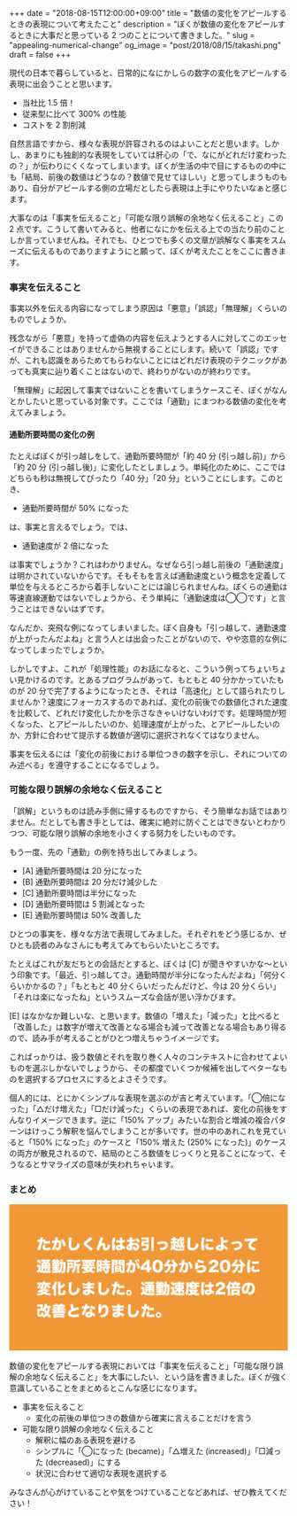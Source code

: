 +++
date = "2018-08-15T12:00:00+09:00"
title = "数値の変化をアピールするときの表現について考えたこと"
description = "ぼくが数値の変化をアピールするときに大事だと思っている 2 つのことについて書きました。"
slug = "appealing-numerical-change"
og_image = "post/2018/08/15/takashi.png"
draft = false
+++

現代の日本で暮らしていると、日常的になにかしらの数字の変化をアピールする表現に出会うことと思います。

- 当社比 1.5 倍！
- 従来型に比べて 300% の性能
- コストを 2 割削減

自然言語ですから、様々な表現が許容されるのはよいことだと思います。しかし、あまりにも独創的な表現をしていては肝心の「で、なにがどれだけ変わったの？」が伝わりにくくなってしまいます。ぼくが生活の中で目にするものの中にも「結局、前後の数値はどうなの？数値で見せてほしい」と思ってしまうものもあり、自分がアピールする側の立場だとしたら表現は上手にやりたいなぁと感じます。

大事なのは「事実を伝えること」「可能な限り誤解の余地なく伝えること」この 2 点です。こうして書いてみると、他者になにかを伝える上での当たり前のことしか言っていませんね。それでも、ひとつでも多くの文章が誤解なく事実をスムーズに伝えるものでありますようにと願って、ぼくが考えたことをここに書きます。

### 事実を伝えること

事実以外を伝える内容になってしまう原因は「悪意」「誤認」「無理解」くらいのものでしょうか。

残念ながら「悪意」を持って虚偽の内容を伝えようとする人に対してこのエッセイができることはありませんから無視することにします。続いて「誤認」ですが、これも認識をあらためてもらわないことにはどれだけ表現のテクニックがあっても真実に辿り着くことはないので、終わりがないのが終わりです。

「無理解」に起因して事実ではないことを書いてしまうケースこそ、ぼくがなんとかしたいと思っている対象です。ここでは「通勤」にまつわる数値の変化を考えてみましょう。

#### 通勤所要時間の変化の例

たとえばぼくが引っ越しをして、通勤所要時間が「約 40 分 (引っ越し前)」から「約 20 分 (引っ越し後)」に変化したとしましょう。単純化のために、ここではどちらも秒は無視してぴったり「40 分」「20 分」ということにします。このとき、

- 通勤所要時間が 50% になった

は、事実と言えるでしょう。では、

- 通勤速度が 2 倍になった

は事実でしょうか？これはわかりません。なぜなら引っ越し前後の「通勤速度」は明かされていないからです。そもそもを言えば通勤速度という概念を定義して単位を与えるところから着手しないことには論じられませんね。ぼくらの通勤は等速直線運動ではないでしょうから、そう単純に「通勤速度は◯◯です」と言うことはできないはずです。

なんだか、突飛な例になってしまいました。ぼく自身も「引っ越して、通勤速度が上がったんだよね」と言う人とは出会ったことがないので、やや恣意的な例になってしまったでしょうか。

しかしですよ、これが「処理性能」のお話になると、こういう例ってちょいちょい見かけるのです。とあるプログラムがあって、もともと 40 分かかっていたものが 20 分で完了するようになったとき、それは「高速化」として語られたりしませんか？速度にフォーカスするのであれば、変化の前後での数値化された速度を比較して、どれだけ変化したかを示さなきゃいけないわけです。処理時間が短くなった、とアピールしたいのか、処理速度が上がった、とアピールしたいのか、方針に合わせて提示する数値が適切に選択されなくてはなりません。

事実を伝えるには「変化の前後における単位つきの数字を示し、それについてのみ述べる」を遵守することになるでしょう。

### 可能な限り誤解の余地なく伝えること

「誤解」というものは読み手側に帰するものですから、そう簡単なお話ではありません。だとしても書き手としては、確実に絶対に防ぐことはできないとわかりつつ、可能な限り誤解の余地を小さくする努力をしたいものです。

もう一度、先の「通勤」の例を持ち出してみましょう。

- [A] 通勤所要時間は 20 分になった
- [B] 通勤所要時間は 20 分だけ減少した
- [C] 通勤所要時間は半分になった
- [D] 通勤所要時間は 5 割減となった
- [E] 通勤所要時間は 50% 改善した

ひとつの事実を、様々な方法で表現してみました。それぞれをどう感じるか、ぜひとも読者のみなさんにも考えてみてもらいたいところです。

たとえばこれが友だちとの会話だとすると、ぼくは [C] が聞きやすいかな〜という印象です。「最近、引っ越してさ。通勤時間が半分になったんだよね」「何分くらいかかるの？」「もともと 40 分くらいだったんだけど、今は 20 分くらい」「それは楽になったね」というスムーズな会話が思い浮かびます。

[E] はなかなか難しいな、と思います。数値の「増えた」「減った」と比べると「改善した」は数字が増えて改善となる場合も減って改善となる場合もあり得るので、読み手が考えることがひとつ増えちゃうイメージです。

こればっかりは、扱う数値とそれを取り巻く人々のコンテキストに合わせてよいものを選ぶしかないでしょうから、その都度でいくつか候補を出してベターなものを選択するプロセスにするとよさそうです。

個人的には、とにかくシンプルな表現を選ぶのが吉と考えています。「◯倍になった」「△だけ増えた」「□だけ減った」くらいの表現であれば、変化の前後をすんなりイメージできます。逆に「150% アップ」みたいな割合と増減の複合パターンはけっこう解釈を悩んでしまうことが多いです。世の中のあれこれを見ていると「150% になった」のケースと「150% 増えた (250% になった)」のケースの両方が散見されるので、結局のところ数値をじっくりと見ることになって、そうなるとサマライズの意味が失われちゃいます。

### まとめ

<img src="/post/2018/08/15/takashi.png">

数値の変化をアピールする表現においては「事実を伝えること」「可能な限り誤解の余地なく伝えること」を大事にしたい、という話を書きました。ぼくが強く意識していることをまとめるとこんな感じになります。

- 事実を伝えること
  - 変化の前後の単位つきの数値から確実に言えることだけを言う
- 可能な限り誤解の余地なく伝えること
  - 解釈に幅のある表現を避ける
  - シンプルに「◯になった (became)」「△増えた (increased)」「□減った (decreased)」にする
  - 状況に合わせて適切な表現を選択する

みなさんが心がけていることや気をつけていることなどあれば、ぜひ教えてください！
